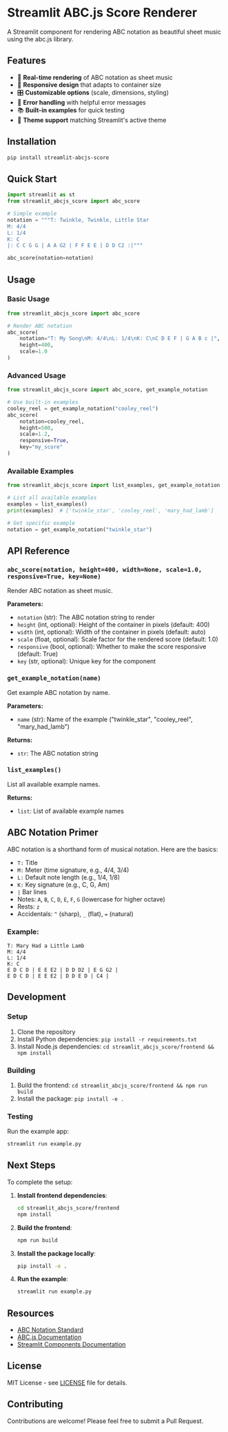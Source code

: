 # Streamlit ABC.js Score Renderer

A Streamlit component for rendering ABC notation as beautiful sheet music using the abc.js library.

## Features

- 🎵 **Real-time rendering** of ABC notation as sheet music
- 📱 **Responsive design** that adapts to container size
- 🎛️ **Customizable options** (scale, dimensions, styling)
- 🔧 **Error handling** with helpful error messages
- 📚 **Built-in examples** for quick testing
- 🎨 **Theme support** matching Streamlit's active theme

## Installation

```bash
pip install streamlit-abcjs-score
```

## Quick Start

```python
import streamlit as st
from streamlit_abcjs_score import abc_score

# Simple example
notation = """T: Twinkle, Twinkle, Little Star
M: 4/4
L: 1/4
K: C
|: C C G G | A A G2 | F F E E | D D C2 :|"""

abc_score(notation=notation)
```

## Usage

### Basic Usage

```python
from streamlit_abcjs_score import abc_score

# Render ABC notation
abc_score(
    notation="T: My Song\nM: 4/4\nL: 1/4\nK: C\nC D E F | G A B c |",
    height=400,
    scale=1.0
)
```

### Advanced Usage

```python
from streamlit_abcjs_score import abc_score, get_example_notation

# Use built-in examples
cooley_reel = get_example_notation("cooley_reel")
abc_score(
    notation=cooley_reel,
    height=500,
    scale=1.2,
    responsive=True,
    key="my_score"
)
```

### Available Examples

```python
from streamlit_abcjs_score import list_examples, get_example_notation

# List all available examples
examples = list_examples()
print(examples)  # ['twinkle_star', 'cooley_reel', 'mary_had_lamb']

# Get specific example
notation = get_example_notation("twinkle_star")
```

## API Reference

### `abc_score(notation, height=400, width=None, scale=1.0, responsive=True, key=None)`

Render ABC notation as sheet music.

**Parameters:**

- `notation` (str): The ABC notation string to render
- `height` (int, optional): Height of the container in pixels (default: 400)
- `width` (int, optional): Width of the container in pixels (default: auto)
- `scale` (float, optional): Scale factor for the rendered score (default: 1.0)
- `responsive` (bool, optional): Whether to make the score responsive (default: True)
- `key` (str, optional): Unique key for the component

### `get_example_notation(name)`

Get example ABC notation by name.

**Parameters:**
- `name` (str): Name of the example ("twinkle_star", "cooley_reel", "mary_had_lamb")

**Returns:**
- `str`: The ABC notation string

### `list_examples()`

List all available example names.

**Returns:**
- `list`: List of available example names

## ABC Notation Primer

ABC notation is a shorthand form of musical notation. Here are the basics:

- `T:` Title
- `M:` Meter (time signature, e.g., 4/4, 3/4)
- `L:` Default note length (e.g., 1/4, 1/8)
- `K:` Key signature (e.g., C, G, Am)
- `|` Bar lines
- Notes: `A`, `B`, `C`, `D`, `E`, `F`, `G` (lowercase for higher octave)
- Rests: `z`
- Accidentals: `^` (sharp), `_` (flat), `=` (natural)

### Example:

```
T: Mary Had a Little Lamb
M: 4/4
L: 1/4
K: C
E D C D | E E E2 | D D D2 | E G G2 |
E D C D | E E E2 | D D E D | C4 |
```

## Development

### Setup

1. Clone the repository
2. Install Python dependencies: `pip install -r requirements.txt`
3. Install Node.js dependencies: `cd streamlit_abcjs_score/frontend && npm install`

### Building

1. Build the frontend: `cd streamlit_abcjs_score/frontend && npm run build`
2. Install the package: `pip install -e .`

### Testing

Run the example app:
```bash
streamlit run example.py
```

## Next Steps

To complete the setup:

1. **Install frontend dependencies**:
   ```bash
   cd streamlit_abcjs_score/frontend
   npm install
   ```

2. **Build the frontend**:
   ```bash
   npm run build
   ```

3. **Install the package locally**:
   ```bash
   pip install -e .
   ```

4. **Run the example**:
   ```bash
   streamlit run example.py
   ```

## Resources

- [ABC Notation Standard](http://abcnotation.com/)
- [ABC.js Documentation](https://abcjs.net/)
- [Streamlit Components Documentation](https://docs.streamlit.io/library/components)

## License

MIT License - see [LICENSE](LICENSE) file for details.

## Contributing

Contributions are welcome! Please feel free to submit a Pull Request.

